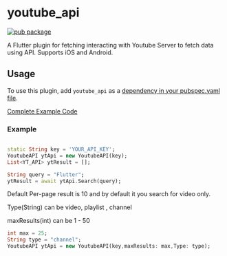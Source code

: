 # youtube_api

[![pub package](https://img.shields.io/pub/v/youtube_api.svg)](https://pub.dartlang.org/packages/youtube_api)

A Flutter plugin for fetching interacting with Youtube Server to fetch data using API. Supports iOS and Android.

## Usage
To use this plugin, add `youtube_api` as a [dependency in your pubspec.yaml file](https://flutter.io/platform-plugins/).

[Complete Example Code](https://pub.dartlang.org/packages/youtube_api#-example-tab-)

### Example

``` dart

static String key = 'YOUR_API_KEY';
YoutubeAPI ytApi = new YoutubeAPI(key);
List<YT_API> ytResult = [];

String query = "Flutter";
ytResult = await ytApi.Search(query);

```

Default Per-page result is 10 and by default it you search for video only.

Type(String) can be video, playlist , channel

maxResults(int) can be 1 - 50
``` dart
int max = 25;
String type = "channel";
YoutubeAPI ytApi = new YoutubeAPI(key,maxResults: max,Type: type);
```